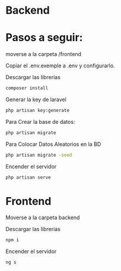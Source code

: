 # Backend

# Pasos a seguir:
moverse a la carpeta /frontend

Copiar el .env.exemple a .env y configurarlo.

Descargar las librerias
```bash
composer install
```

Generar la key de laravel
```bash
php artisan key:generate
```

Para Crear la base de datos:
```bash
php artisan migrate
```

Para Colocar Datos Aleatorios en la BD
```bash
php artisan migrate -seed
```

Encender el servidor
```bash
php artisan serve
```

# Frontend
Moverse a la carpeta backend

Descargar las librerias
```bash
npm i
```

Encender el servidor
```bash
ng s
```
